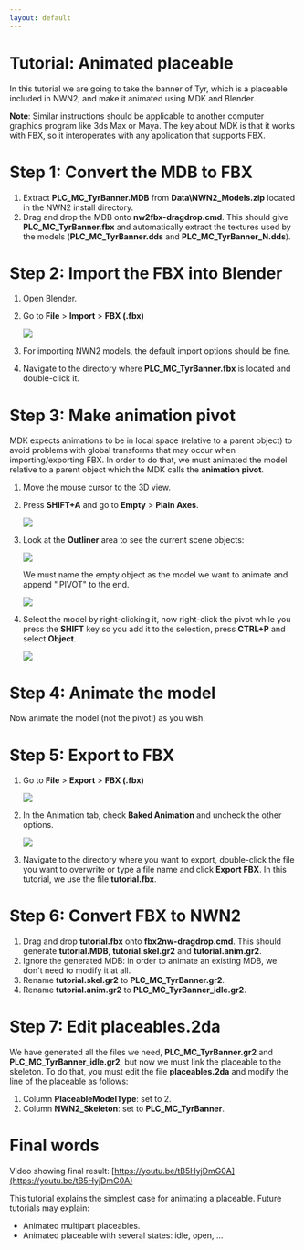 ```yaml
---
layout: default
---
```


# Tutorial: Animated placeable

In this tutorial we are going to take the banner of Tyr, which is a placeable
included in NWN2, and make it animated using MDK and Blender.

**Note**: Similar instructions should be applicable to another computer
graphics program like 3ds Max or Maya. The key about MDK is that it works with
FBX, so it interoperates with any application that supports FBX.

# Step 1: Convert the MDB to FBX

1. Extract **PLC_MC_TyrBanner.MDB** from **Data\NWN2_Models.zip** located in
   the NWN2 install directory.
2. Drag and drop the MDB onto **nw2fbx-dragdrop.cmd**. This should give
   **PLC_MC_TyrBanner.fbx** and automatically extract the textures used by the
   models (**PLC_MC_TyrBanner.dds** and **PLC_MC_TyrBanner_N.dds**).

# Step 2: Import the FBX into Blender

1. Open Blender.
2. Go to **File** > **Import** > **FBX (.fbx)**

   ![](img/blender_import_fbx.png)

3. For importing NWN2 models, the default import options should be fine.
4. Navigate to the directory where **PLC_MC_TyrBanner.fbx** is located and
   double-click it.

# Step 3: Make animation pivot

MDK expects animations to be in local space (relative to a parent object) to
avoid problems with global transforms that may occur when importing/exporting
FBX. In order to do that, we must animated the model relative to a parent
object which the MDK calls the **animation pivot**.

1. Move the mouse cursor to the 3D view.
2. Press **SHIFT+A** and go to **Empty** > **Plain Axes**.

   ![](img/blender_add_empty.png)

3. Look at the **Outliner** area to see the current scene objects:

   ![](img/blender_banner_empty_outliner.png)

   We must name the empty object as the model we want to animate and append
   ".PIVOT" to the end.

   ![](img/blender_banner_pivot_outliner.png)

4. Select the model by right-clicking it, now right-click the pivot while you
   press the **SHIFT** key so you add it to the selection, press **CTRL+P** and
   select **Object**.

   ![](img/blender_parent_object.png)

# Step 4: Animate the model

Now animate the model (not the pivot!) as you wish.

# Step 5: Export to FBX

1. Go to **File** > **Export** > **FBX (.fbx)**

   ![](img/blender_export_fbx.png)

2. In the Animation tab, check **Baked Animation** and uncheck the other options.

   ![](img/blender_export_fbx_animation.png)

3. Navigate to the directory where you want to export, double-click the file
   you want to overwrite or type a file name and click **Export FBX**. In this
   tutorial, we use the file **tutorial.fbx**.

# Step 6: Convert FBX to NWN2

1. Drag and drop **tutorial.fbx** onto **fbx2nw-dragdrop.cmd**. This should
   generate **tutorial.MDB**, **tutorial.skel.gr2** and **tutorial.anim.gr2**. 
2. Ignore the generated MDB: in order to animate an existing MDB, we don't need
   to modify it at all.
3. Rename **tutorial.skel.gr2** to **PLC_MC_TyrBanner.gr2**.
4. Rename **tutorial.anim.gr2** to **PLC_MC_TyrBanner_idle.gr2**.

# Step 7: Edit placeables.2da

We have generated all the files we need, **PLC_MC_TyrBanner.gr2** and
**PLC_MC_TyrBanner_idle.gr2**, but now we must link the placeable to the
skeleton. To do that, you must edit the file **placeables.2da** and modify the
line of the placeable as follows:

1. Column **PlaceableModelType**: set to 2.
2. Column **NWN2_Skeleton**: set to **PLC_MC_TyrBanner**.

# Final words

Video showing final result:
[https://youtu.be/tB5HyjDmG0A](https://youtu.be/tB5HyjDmG0A)

This tutorial explains the simplest case for animating a placeable. Future
tutorials may explain:
- Animated multipart placeables.
- Animated placeable with several states: idle, open, ...
